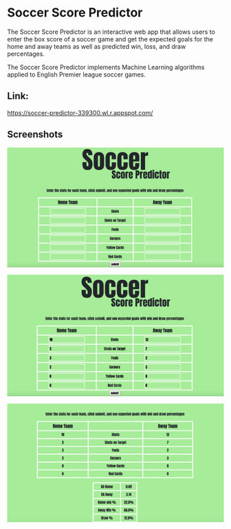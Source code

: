 # Soccer Score Predictor

The Soccer Score Predictor is an interactive web app that allows users to enter the box score of a soccer game and get the expected goals for the home and away teams as well as predicted win, loss, and draw percentages.

The Soccer Score Predictor implements Machine Learning algorithms applied to English Premier league soccer games.

## Link:
https://soccer-predictor-339300.wl.r.appspot.com/


## Screenshots

![](images/home_page_blank.png)

![](images/home_page_populated.png)

![](images/landing_page.png)
